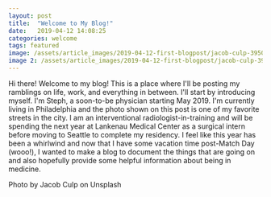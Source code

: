 ```yaml
--- 
layout: post
title:  "Welcome to My Blog!"
date:   2019-04-12 14:08:25
categories: welcome
tags: featured
image: /assets/article_images/2019-04-12-first-blogpost/jacob-culp-395062-unsplash.jpg
image 2: /assets/article_images/2019-04-12-first-blogpost/jacob-culp-395062-unsplash_mobile.jpg
---
```


Hi there! Welcome to my blog! This is a place where I'll be posting my ramblings on life, work, and everything in between. I'll start by introducing myself. I'm Steph, a soon-to-be physician starting May 2019. I'm currently living in Philadelphia and the photo shown on this post is one of my favorite streets in the city. I am an interventional radiologist-in-training and will be spending the next year at Lankenau Medical Center as a surgical intern before moving to Seattle to complete my residency. I feel like this year has been a whirlwind and now that I have some vacation time post-Match Day (wooo!), I wanted to make a blog to document the things that are going on and also hopefully provide some helpful information about being in medicine. 

Photo by Jacob Culp on Unsplash